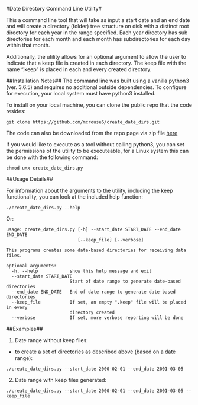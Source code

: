 #Date Directory Command Line Utility#

This a command line tool that will take as input a start date and an end date and will create a directory (folder) tree structure on disk with a distinct root directory for each year in the range specified.  Each year directory has sub directories for each month and each month has subdirectories for each day within that month. 

Additionally, the utility allows for an optional argument to allow the user  to indicate that a keep file is created in each directory. The keep file with the name “.keep” is placed in each and every created directory.


##Installation Notes##
The command line was built using a vanilla python3 (ver. 3.6.5) and requires no additional outside dependencies.
To configure for execution, your local system must have python3 installed. 

To install on your local machine, you can clone the public repo that the code resides: 

```
git clone https://github.com/mcrouse6/create_date_dirs.git
```

The code can also be downloaded from the repo page via zip file [here](https://github.com/mcrouse6/create_date_dirs)

If you would like to execute as a tool without calling python3, you can set the permissions of the utility to be executeable, 
for a Linux system this can be done with the following command:

```
chmod u+x create_date_dirs.py
```

##Usage Details##


For information about the arguments to the utility, including the keep functionality, you can look at the included help function:

```
./create_date_dirs.py --help
```

Or:

```
usage: create_date_dirs.py [-h] --start_date START_DATE --end_date END_DATE
                           [--keep_file] [--verbose]

This programs creates some date-based directories for receiving data files.

optional arguments:
  -h, --help            show this help message and exit
  --start_date START_DATE
                        Start of date range to generate date-based directories
  --end_date END_DATE   End of date range to generate date-based directories
  --keep_file           If set, an empty ".keep" file will be placed in every
                        directory created
  --verbose             If set, more verbose reporting will be done
```


##Examples##

1. Date range without keep files: 
- to create a set of directories as described above (based on a date range):

```
./create_date_dirs.py --start_date 2000-02-01 --end_date 2001-03-05 
```

2. Date range with keep files generated:


```
./create_date_dirs.py --start_date 2000-02-01 --end_date 2001-03-05 --keep_file
```

